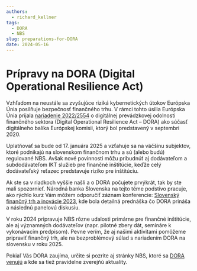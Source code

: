 ```yaml
---
authors:
  - richard_kellner
tags:
  - DORA
  - NBS
slug: preparations-for-DORA
date: 2024-05-16
---
```

# Prípravy na DORA (Digital Operational Resilience Act)

Vzhľadom na neustále sa zvyšujúce riziká kybernetických útokov Európska Únia posilňuje bezpečnosť finančného trhu. V rámci tohto úsilia Európska Únia prijala [nariadenie 2022/2554](https://eur-lex.europa.eu/eli/reg/2022/2554/oj) o digitálnej prevádzkovej odolnosti finančného sektora (Digital Operational Resilience Act – DORA) ako súčasť digitálneho balíka Európskej komisii, ktorý bol predstavený v septembri 2020.

Uplatňovať sa bude od 17. januára 2025 a vzťahuje sa na väčšinu subjektov, ktoré podnikajú na slovenskom finančnom trhu a sú (alebo budú) regulované NBS. Avšak nové povinnosti môžu pribudnúť aj dodávateľom a subdodávateľom IKT služieb pre finančné inštitúcie, keďže celý dodávateľský reťazec predstavuje riziko pre inštitúciu.

Ak ste sa v riadkoch vyššie našli a o DORA počujete prvýkrát, tak by ste mali spozornieť. Národná banka Slovenska na tejto téme podstivo pracuje, ako rýchlo kurz Vám môžem odporučiť záznam konferencie: [Slovenský finančný trh a inovácie 2023](https://nbs.sk/o-narodnej-banke/konferencie-a-podujatia/slovensky-financny-trh-a-inovacie-2023/), kde bola detailná prednáška čo DORA prináša a následnú panelovú diskusiu.

V roku 2024 pripravuje NBS rôzne udalosti primárne pre finančné inštitúcie, ale aj významných dodávateľov (napr. pilotné zbery dát, semináre k vykonávacím predpisom). Pevne verím, že aj našimi aktivitami pomôžeme pripraviť finančný trh, ale na bezproblémový súlad s nariadením DORA na slovensku v roku 2025.

Pokiaľ Vás DORA zaujíma, určite si pozrite aj stránky NBS, ktoré sa [DORA venujú](https://nbs.sk/dohlad-nad-financnym-trhom/dohlad/digitalna-prevadzkova-odolnost-financneho-sektora/) a kde sa tiež pravidelne zverejňú aktuality.
